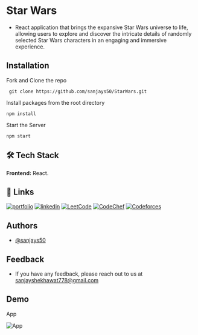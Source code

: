 
# Star Wars

- React application that brings the expansive Star Wars universe to life, allowing users to explore and discover the intricate details of randomly selected Star Wars characters in an engaging and immersive experience.


## Installation

Fork and Clone the repo

``` git clone https://github.com/sanjays50/StarWars.git```

Install packages from the root directory

``` npm install ```

Start the Server

``` npm start ```
## 🛠 Tech Stack

**Frontend:** React.



## 🔗 Links
[![portfolio](https://img.shields.io/badge/my_portfolio-000?style=for-the-badge&logo=ko-fi&logoColor=white)](https://sanjays50portfolio.netlify.app/)
[![linkedin](https://img.shields.io/badge/linkedin-0A66C2?style=for-the-badge&logo=linkedin&logoColor=white)](https://www.linkedin.com/in/sanjay-singh-shekhawat-7804411b5/)
[![LeetCode](https://img.shields.io/badge/LeetCode-000000?style=for-the-badge&logo=LeetCode&logoColor=#d16c06)](https://leetcode.com/sanjays50/)
[![CodeChef](https://img.shields.io/badge/CodeChef-%23964B00.svg?style=for-the-badge&logo=CodeChef&logoColor=white)](https://www.codechef.com/users/sanjays50)
[![Codeforces](https://img.shields.io/badge/Codeforces-445f9d?style=for-the-badge&logo=Codeforces&logoColor=white)](https://codeforces.com/profile/sanjays50)

## Authors

- [@sanjays50](https://github.com/sanjays50)


## Feedback

- If you have any feedback, please reach out to us at sanjayshekhawat778@gmail.com


## Demo
App

![App](https://github.com/sanjays50/StarWars/assets/68994574/814bbbf7-9f43-4411-ac5f-77db1825939c)

